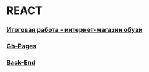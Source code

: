 # REACT
### [Итоговая работа - интернет-магазин обуви](https://github.com/TomSG03/ra-diplom)
### [Gh-Pages]()
### [Back-End](https://github.com/TomSG03/ra-diplom-be)
<!-- ### [Heroky](https://git.heroku.com/ahj-diplom-be.git) -->